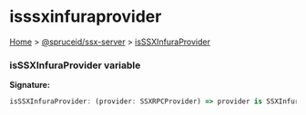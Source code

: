 # isssxinfuraprovider

[Home](index.md) > [@spruceid/ssx-server](ssx-server.md) > [isSSXInfuraProvider](ssx-server.isssxinfuraprovider.md)

### isSSXInfuraProvider variable

**Signature:**

```typescript
isSSXInfuraProvider: (provider: SSXRPCProvider) => provider is SSXInfuraProvider
```
